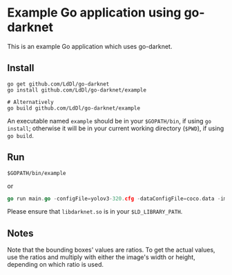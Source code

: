 # Example Go application using go-darknet

This is an example Go application which uses go-darknet.

## Install

```shell
go get github.com/LdDl/go-darknet
go install github.com/LdDl/go-darknet/example

# Alternatively
go build github.com/LdDl/go-darknet/example
```

An executable named `example` should be in your `$GOPATH/bin`, if using
`go install`; otherwise it will be in your current working directory (`$PWD`),
if using `go build`.

## Run

```shell
$GOPATH/bin/example
```
or
```go
go run main.go -configFile=yolov3-320.cfg -dataConfigFile=coco.data -imageFile=sample.jpg -weightsFile=yolov3.weights
```
Please ensure that `libdarknet.so` is in your `$LD_LIBRARY_PATH`.

## Notes

Note that the bounding boxes' values are ratios. To get the actual values, use
the ratios and multiply with either the image's width or height, depending on
which ratio is used.
